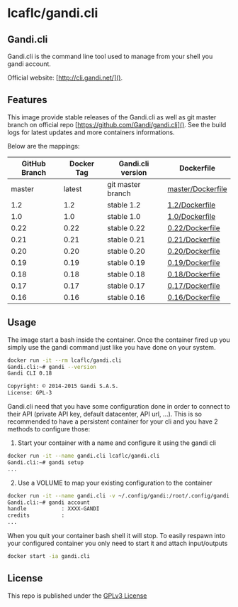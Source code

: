 lcaflc/gandi.cli
================


Gandi.cli
---------

Gandi.cli is the command line tool used to manage from your shell you gandi account.

Official website: [http://cli.gandi.net/]().

Features
--------

This image provide stable releases of the Gandi.cli as well as git master branch on official repo [https://github.com/Gandi/gandi.cli](). See the build logs for latest updates and more containers informations.

Below are the mappings:

| GitHub Branch | Docker Tag | Gandi.cli version | Dockerfile |
| ------------- | ---------- | ----------------- | ---------- |
| master        | latest     | git master branch | [master/Dockerfile](https://github.com/lcaflc/docker-gandi.cli/blob/master/Dockerfile) |
| 1.2           | 1.2        | stable 1.2        | [1.2/Dockerfile](https://github.com/lcaflc/docker-gandi.cli/blob/1.2/Dockerfile) |
| 1.0           | 1.0        | stable 1.0        | [1.0/Dockerfile](https://github.com/lcaflc/docker-gandi.cli/blob/1.0/Dockerfile) |
| 0.22          | 0.22       | stable 0.22       | [0.22/Dockerfile](https://github.com/lcaflc/docker-gandi.cli/blob/0.22/Dockerfile) |
| 0.21          | 0.21       | stable 0.21       | [0.21/Dockerfile](https://github.com/lcaflc/docker-gandi.cli/blob/0.21/Dockerfile) |
| 0.20          | 0.20       | stable 0.20       | [0.20/Dockerfile](https://github.com/lcaflc/docker-gandi.cli/blob/0.20/Dockerfile) |
| 0.19          | 0.19       | stable 0.19       | [0.19/Dockerfile](https://github.com/lcaflc/docker-gandi.cli/blob/0.19/Dockerfile) |
| 0.18          | 0.18       | stable 0.18       | [0.18/Dockerfile](https://github.com/lcaflc/docker-gandi.cli/blob/0.18/Dockerfile) |
| 0.17          | 0.17       | stable 0.17       | [0.17/Dockerfile](https://github.com/lcaflc/docker-gandi.cli/blob/0.17/Dockerfile) |
| 0.16          | 0.16       | stable 0.16       | [0.16/Dockerfile](https://github.com/lcaflc/docker-gandi.cli/blob/0.16/Dockerfile) |


Usage
-----

The image start a bash inside the container. Once the container fired up you simply use the gandi command just like you have done on your system.
```bash
docker run -it --rm lcaflc/gandi.cli
Gandi.cli:~# gandi --version
Gandi CLI 0.18

Copyright: © 2014-2015 Gandi S.A.S.
License: GPL-3
```

Gandi.cli need that you have some configuration done in order to connect to their API (private API key, default datacenter, API url, ...). This is so recommended to have a persistent container for your cli and you have 2 methods to configure those:
1. Start your container with a name and configure it using the gandi cli
```bash
docker run -it --name gandi.cli lcaflc/gandi.cli
Gandi.cli:~# gandi setup
...
```
2. Use a VOLUME to map your existing configuration to the container
```bash
docker run -it --name gandi.cli -v ~/.config/gandi:/root/.config/gandi lcaflc/gandi.cli
Gandi.cli:~# gandi account
handle           : XXXX-GANDI
credits          :
...
```

When you quit your container bash shell it will stop. To easily respawn into your configured container you only need to start it and attach input/outputs
```bash
docker start -ia gandi.cli
```

License
-------

This repo is published under the [GPLv3 License](http://opensource.org/licenses/GPL-3.0)

